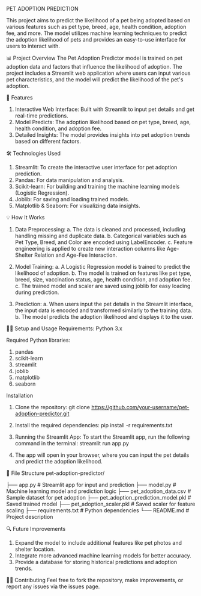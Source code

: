 PET ADOPTION PREDICTION

This project aims to predict the likelihood of a pet being adopted based on various features such as pet type, breed, age, health condition, adoption fee, and more. The model utilizes machine learning techniques to predict the adoption likelihood of pets and provides an easy-to-use interface for users to interact with.

📊 Project Overview
The Pet Adoption Predictor model is trained on pet adoption data and factors that influence the likelihood of adoption. The project includes a Streamlit web application where users can input various pet characteristics, and the model will predict the likelihood of the pet's adoption.

🚀 Features
1. Interactive Web Interface: Built with Streamlit to input pet details and get real-time predictions.
2. Model Predicts: The adoption likelihood based on pet type, breed, age, health condition, and adoption fee.
3. Detailed Insights: The model provides insights into pet adoption trends based on different factors.

🛠️ Technologies Used
1. Streamlit: To create the interactive user interface for pet adoption prediction.
2. Pandas: For data manipulation and analysis.
3. Scikit-learn: For building and training the machine learning models (Logistic Regression).
4. Joblib: For saving and loading trained models.
5. Matplotlib & Seaborn: For visualizing data insights.

💡 How It Works
1. Data Preprocessing:
   a. The data is cleaned and processed, including handling missing and duplicate data.
   b. Categorical variables such as Pet Type, Breed, and Color are encoded using LabelEncoder.
   c. Feature engineering is applied to create new interaction columns like Age-Shelter Relation and Age-Fee Interaction.

3. Model Training:
   a. A Logistic Regression model is trained to predict the likelihood of adoption.
   b. The model is trained on features like pet type, breed, size, vaccination status, age, health condition, and adoption fee.
   c. The trained model and scaler are saved using joblib for easy loading during prediction.

4. Prediction:
   a. When users input the pet details in the Streamlit interface, the input data is encoded and transformed similarly to the training data.
   b. The model predicts the adoption likelihood and displays it to the user.

🧑‍💻 Setup and Usage
Requirements:
Python 3.x

Required Python libraries:
1. pandas
2. scikit-learn
3. streamlit
4. joblib
5. matplotlib
6. seaborn

Installation
1. Clone the repository:
git clone https://github.com/your-username/pet-adoption-predictor.git

3. Install the required dependencies:
pip install -r requirements.txt

4. Running the Streamlit App:
To start the Streamlit app, run the following command in the terminal:
streamlit run app.py

5. The app will open in your browser, where you can input the pet details and predict the adoption likelihood.

📄 File Structure
pet-adoption-predictor/

├── app.py                # Streamlit app for input and prediction
├── model.py              # Machine learning model and prediction logic
├── pet_adoption_data.csv # Sample dataset for pet adoption
├── pet_adoption_prediction_model.pkl # Saved trained model
├── pet_adoption_scaler.pkl          # Saved scaler for feature scaling
├── requirements.txt      # Python dependencies
└── README.md             # Project description

🔍 Future Improvements
1. Expand the model to include additional features like pet photos and shelter location.
2. Integrate more advanced machine learning models for better accuracy.
3. Provide a database for storing historical predictions and adoption trends.

👩‍💻 Contributing
Feel free to fork the repository, make improvements, or report any issues via the issues page.
